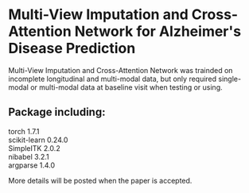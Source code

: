 # Multi-View Imputation and Cross-Attention Network for Alzheimer's Disease Prediction
Multi-View Imputation and Cross-Attention Network was trainded on incomplete longitudinal and multi-modal data, but only required single-modal or multi-modal data at baseline visit when testing or using. 
## Package including:
torch 1.7.1  
scikit-learn 0.24.0  
SimpleITK 2.0.2  
nibabel 3.2.1  
argparse 1.4.0  

More details will be posted when the paper is accepted.
